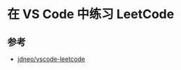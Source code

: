 # 在 VS Code 中练习 LeetCode




## 参考
- [jdneo/vscode-leetcode](https://github.com/jdneo/vscode-leetcode)
